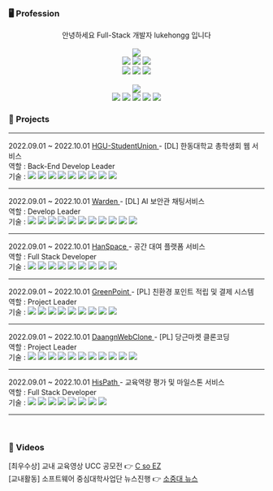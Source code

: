 ### 🖥 Profession

<div align="center">
안녕하세요 Full-Stack 개발자 lukehongg 입니다
</div>
<br>
<!-- ### 🕹 Stack -->

<div align="center">
<img src="https://img.shields.io/badge/Skillful-black?style=for-the-badge&logoColor=white" />
</div>

<div align="center">
	<img src="https://img.shields.io/badge/SpringBoot-6DB33F?style=plastic&logo=SpringBoot&logoColor=white" />
	<img src="https://img.shields.io/badge/JPA-6DB33F?style=plastic&logo=spring&logoColor=black" />
	<img src="https://img.shields.io/badge/MySQL-4479A1?style=plastic&logo=MYSQL&logoColor=white" />
</div>
<div align="center">
    <img src="https://img.shields.io/badge/REACT-61DAFB?style=plastic&logo=REACT&logoColor=white" />
    <img src="https://img.shields.io/badge/Node.js-1572B6?style=plastic&logo=nodedotjs&logoColor=white" />
	<img src="https://img.shields.io/badge/JavaScript-F7DF1E?style=plastic&logo=javascript&logoColor=white" />
</div>
</br>
<div align="center">
<img src="https://img.shields.io/badge/Knowledgable-black?style=for-the-badge&logoColor=white" />
</div>
<div align="center">
	    <img src="https://img.shields.io/badge/WebSocket-E34F26?style=plastic&&logoColor=white" />
		<img src="https://img.shields.io/badge/Stomp-grey?style=plastic&&logoColor=white" />
	    <img src="https://img.shields.io/badge/Axios-5A29E4?style=plastic&logo=axios&logoColor=white" />
	<img src="https://img.shields.io/badge/AWS-232F3E?style=plastic&logo=amazonaws&logoColor=white" />
	<img src="https://img.shields.io/badge/Git-F05032?style=plastic&logo=git&logoColor=white" />
    

	
</div>

### 📝 Projects
<hr>
<div align="left">
    <div>
    2022.09.01 ~ 2022.10.01
        <a href="https://github.com/Club-PARD/HGU-Student-Union-server"> HGU-StudentUnion </a>
    - [DL] 한동대학교 총학생회 웹 서비스
    </div>
	<div>
    	역할 : Back-End Develop Leader
		<br>
	기술 : 
 <img src="https://img.shields.io/badge/SpringBoot-6DB33F?style=plastic&logo=SpringBoot&logoColor=white" />
	<img src="https://img.shields.io/badge/JPA-6DB33F?style=plastic&logo=spring&logoColor=black" />
	<img src="https://img.shields.io/badge/MySQL-4479A1?style=plastic&logo=MYSQL&logoColor=white" />
 <img src="https://img.shields.io/badge/REACT-61DAFB?style=plastic&logo=REACT&logoColor=white" />
    <img src="https://img.shields.io/badge/Node.js-1572B6?style=plastic&logo=nodedotjs&logoColor=white" />
	<img src="https://img.shields.io/badge/JavaScript-F7DF1E?style=plastic&logo=javascript&logoColor=white" />
 	    <img src="https://img.shields.io/badge/Axios-5A29E4?style=plastic&logo=axios&logoColor=white" />
	<img src="https://img.shields.io/badge/AWS-232F3E?style=plastic&logo=amazonaws&logoColor=white" />
	<img src="https://img.shields.io/badge/Git-F05032?style=plastic&logo=git&logoColor=white" />
		    </div>
        <hr>
    <div>
    2022.09.01 ~ 2022.10.01 
        <a href="https://github.com/DREAMLANDTHON/BingBong_Server"> Warden </a>
    - [DL] AI 보안관 채팅서비스
	    </div>
	<div>
    	역할 : Develop Leader
		<br>
	기술 : 
		    <img src="https://img.shields.io/badge/WebSocket-E34F26?style=plastic&&logoColor=white" />
		<img src="https://img.shields.io/badge/Stomp-grey?style=plastic&&logoColor=white" />
		<img src="https://img.shields.io/badge/SpringBoot-6DB33F?style=plastic&logo=SpringBoot&logoColor=white" />
	<img src="https://img.shields.io/badge/JPA-6DB33F?style=plastic&logo=spring&logoColor=black" />
	<img src="https://img.shields.io/badge/MySQL-4479A1?style=plastic&logo=MYSQL&logoColor=white" />
 <img src="https://img.shields.io/badge/REACT-61DAFB?style=plastic&logo=REACT&logoColor=white" />
    <img src="https://img.shields.io/badge/Node.js-1572B6?style=plastic&logo=nodedotjs&logoColor=white" />
	<img src="https://img.shields.io/badge/JavaScript-F7DF1E?style=plastic&logo=javascript&logoColor=white" />
 	    <img src="https://img.shields.io/badge/Axios-5A29E4?style=plastic&logo=axios&logoColor=white" />
	<img src="https://img.shields.io/badge/AWS-232F3E?style=plastic&logo=amazonaws&logoColor=white" />
	<img src="https://img.shields.io/badge/Git-F05032?style=plastic&logo=git&logoColor=white" />
    </div>
    </div>
        <hr>
    <div>
    2022.09.01 ~ 2022.10.01 
        <a href="https://github.com/Hanspace23/hanspace_server"> HanSpace </a>
    - 공간 대여 플랫폼 서비스
	    <div>
    	역할 : Full Stack Developer
		<br>
	기술 :
		     <img src="https://img.shields.io/badge/SpringBoot-6DB33F?style=plastic&logo=SpringBoot&logoColor=white" />
	<img src="https://img.shields.io/badge/JPA-6DB33F?style=plastic&logo=spring&logoColor=black" />
	<img src="https://img.shields.io/badge/MySQL-4479A1?style=plastic&logo=MYSQL&logoColor=white" />
 <img src="https://img.shields.io/badge/REACT-61DAFB?style=plastic&logo=REACT&logoColor=white" />
    <img src="https://img.shields.io/badge/Node.js-1572B6?style=plastic&logo=nodedotjs&logoColor=white" />
	<img src="https://img.shields.io/badge/JavaScript-F7DF1E?style=plastic&logo=javascript&logoColor=white" />
 	    <img src="https://img.shields.io/badge/Axios-5A29E4?style=plastic&logo=axios&logoColor=white" />
	<img src="https://img.shields.io/badge/AWS-232F3E?style=plastic&logo=amazonaws&logoColor=white" />
	<img src="https://img.shields.io/badge/Git-F05032?style=plastic&logo=git&logoColor=white" />
    </div>
    </div>
        <hr>
    <div>
    2022.09.01 ~ 2022.10.01 
        <a href="https://github.com/NORITHON/GreenPoint-server"> GreenPoint </a>
    - [PL] 친환경 포인트 적립 및 결제 시스템
	    <div>
    	역할 : Project Leader
		<br>
	기술 :
		     <img src="https://img.shields.io/badge/SpringBoot-6DB33F?style=plastic&logo=SpringBoot&logoColor=white" />
	<img src="https://img.shields.io/badge/JPA-6DB33F?style=plastic&logo=spring&logoColor=black" />
	<img src="https://img.shields.io/badge/MySQL-4479A1?style=plastic&logo=MYSQL&logoColor=white" />
 <img src="https://img.shields.io/badge/REACT-61DAFB?style=plastic&logo=REACT&logoColor=white" />
    <img src="https://img.shields.io/badge/Node.js-1572B6?style=plastic&logo=nodedotjs&logoColor=white" />
	<img src="https://img.shields.io/badge/JavaScript-F7DF1E?style=plastic&logo=javascript&logoColor=white" />
 	    <img src="https://img.shields.io/badge/Axios-5A29E4?style=plastic&logo=axios&logoColor=white" />
	<img src="https://img.shields.io/badge/AWS-232F3E?style=plastic&logo=amazonaws&logoColor=white" />
	<img src="https://img.shields.io/badge/Git-F05032?style=plastic&logo=git&logoColor=white" />
    </div>
    </div>
        <hr>
    <div>
    2022.09.01 ~ 2022.10.01 
        <a href="https://github.com/HisDaangn/daangun_server"> DaangnWebClone </a>
    - [PL] 당근마켓 클론코딩
	    <div>
    	역할 : Project Leader
		<br>
	기술 : 
		     <img src="https://img.shields.io/badge/WebSocket-E34F26?style=plastic&&logoColor=white" />
		<img src="https://img.shields.io/badge/Stomp-grey?style=plastic&&logoColor=white" />
		<img src="https://img.shields.io/badge/SpringBoot-6DB33F?style=plastic&logo=SpringBoot&logoColor=white" />
	<img src="https://img.shields.io/badge/JPA-6DB33F?style=plastic&logo=spring&logoColor=black" />
	<img src="https://img.shields.io/badge/MySQL-4479A1?style=plastic&logo=MYSQL&logoColor=white" />
 <img src="https://img.shields.io/badge/REACT-61DAFB?style=plastic&logo=REACT&logoColor=white" />
    <img src="https://img.shields.io/badge/Node.js-1572B6?style=plastic&logo=nodedotjs&logoColor=white" />
	<img src="https://img.shields.io/badge/JavaScript-F7DF1E?style=plastic&logo=javascript&logoColor=white" />
 	    <img src="https://img.shields.io/badge/Axios-5A29E4?style=plastic&logo=axios&logoColor=white" />
	<img src="https://img.shields.io/badge/AWS-232F3E?style=plastic&logo=amazonaws&logoColor=white" />
	<img src="https://img.shields.io/badge/Git-F05032?style=plastic&logo=git&logoColor=white" />
    </div>
    </div>
        <hr>
    <div>
    2022.09.01 ~ 2022.10.01 
        <a href="https://github.com/HisPath/HisPath-Server"> HisPath </a>
    - 교육역량 평가 및 마일스톤 서비스
	    <div>
    	역할 : Full Stack Developer
		<br>
	기술 : 
		     <img src="https://img.shields.io/badge/SpringBoot-6DB33F?style=plastic&logo=SpringBoot&logoColor=white" />
	<img src="https://img.shields.io/badge/JPA-6DB33F?style=plastic&logo=spring&logoColor=black" />
	<img src="https://img.shields.io/badge/MySQL-4479A1?style=plastic&logo=MYSQL&logoColor=white" />
 <img src="https://img.shields.io/badge/REACT-61DAFB?style=plastic&logo=REACT&logoColor=white" />
    <img src="https://img.shields.io/badge/Node.js-1572B6?style=plastic&logo=nodedotjs&logoColor=white" />
	<img src="https://img.shields.io/badge/JavaScript-F7DF1E?style=plastic&logo=javascript&logoColor=white" />
 	    <img src="https://img.shields.io/badge/Axios-5A29E4?style=plastic&logo=axios&logoColor=white" />
	<img src="https://img.shields.io/badge/Git-F05032?style=plastic&logo=git&logoColor=white" />
    </div>
    </div>
        <hr>

</div>
<br>

### 🎥 Videos

<div align="left">
    <div>
        [최우수상] 교내 교육영상 UCC 공모전 👉
        <a href="https://www.youtube.com/watch?v=zNrIS1d80Qw">C so EZ</a>
    </div>
    <div>
        [교내활동] 소프트웨어 중심대학사업단 뉴스진행 👉
        <a href="https://www.youtube.com/watch?v=bazvgcJfzCY">소중대 뉴스</a>    
    </div>
<div>

<!--
**lukehongg/lukehongg** is a ✨ _special_ ✨ repository because its `README.md` (this file) appears on your GitHub profile.

Here are some ideas to get you started:

- 🔭 I’m currently working on ...
- 🌱 I’m currently learning ...
- 👯 I’m looking to collaborate on ...
- 🤔 I’m looking for help with ...
- 💬 Ask me about ...
- 📫 How to reach me: ...
- 😄 Pronouns: ...
- ⚡ Fun fact: ...
-->
